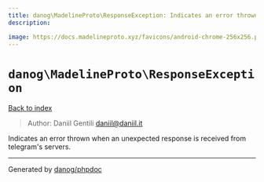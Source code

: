 ```yaml
---
title: danog\MadelineProto\ResponseException: Indicates an error thrown when an unexpected response is received from telegram's servers.
description: 

image: https://docs.madelineproto.xyz/favicons/android-chrome-256x256.png
---
```

# `danog\MadelineProto\ResponseException`
[Back to index](../../index.md)

> Author: Daniil Gentili <daniil@daniil.it>  
  

Indicates an error thrown when an unexpected response is received from telegram's servers.  



---
Generated by [danog/phpdoc](https://phpdoc.daniil.it)
